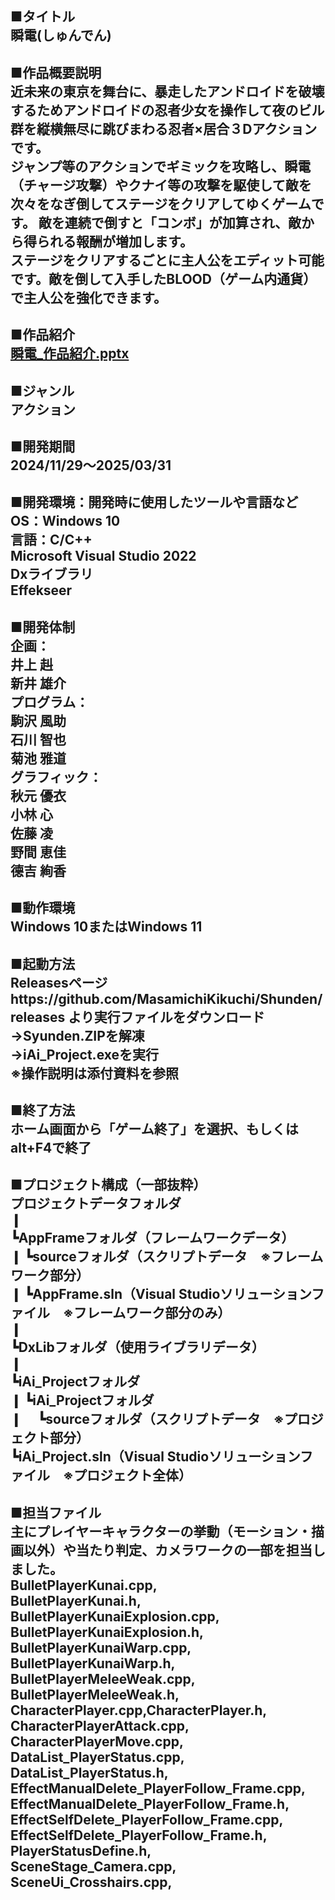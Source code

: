 ■タイトル    
瞬電(しゅんでん)
--------------------------------
■作品概要説明   
近未来の東京を舞台に、暴走したアンドロイドを破壊するためアンドロイドの忍者少女を操作して夜のビル群を縦横無尽に跳びまわる忍者×居合３Dアクションです。  
ジャンプ等のアクションでギミックを攻略し、瞬電（チャージ攻撃）やクナイ等の攻撃を駆使して敵を次々をなぎ倒してステージをクリアしてゆくゲームです。
敵を連続で倒すと「コンボ」が加算され、敵から得られる報酬が増加します。  
ステージをクリアするごとに主人公をエディット可能です。敵を倒して入手したBLOOD（ゲーム内通貨）で主人公を強化できます。
--------------------------------
■作品紹介  
[瞬電_作品紹介.pptx](https://github.com/user-attachments/files/22596770/_.pptx)
--------------------------------
■ジャンル  
アクション
--------------------------------
■開発期間  
 2024/11/29～2025/03/31
-------------------------------
■開発環境：開発時に使用したツールや言語など    
 OS：Windows 10  
 言語：C/C++  
 Microsoft Visual Studio 2022  
 Dxライブラリ  
 Effekseer  
------------------------------
■開発体制  
企画：  
 井上 赳  
 新井 雄介  
プログラム：  
 駒沢 風助   
 石川 智也   
 菊池 雅道   
グラフィック：  
 秋元 優衣  
 小林 心    
 佐藤 凌    
 野間 恵佳  
 德吉 絢香   
--------------------------------
■動作環境  
Windows 10またはWindows 11
--------------------------------
■起動方法  
Releasesページhttps://github.com/MasamichiKikuchi/Shunden/releases  より実行ファイルをダウンロード  
→Syunden.ZIPを解凍  
→iAi_Project.exeを実行  
※操作説明は添付資料を参照  
--------------------------------
■終了方法  
 ホーム画面から「ゲーム終了」を選択、もしくはalt+F4で終了
--------------------------------
■プロジェクト構成（一部抜粋）  
プロジェクトデータフォルダ  
❙  
┗AppFrameフォルダ（フレームワークデータ）  
❙ ┗sourceフォルダ（スクリプトデータ　※フレームワーク部分）  
❙ ┗AppFrame.sln（Visual Studioソリューションファイル　※フレームワーク部分のみ）  
❙  
┗DxLibフォルダ（使用ライブラリデータ）  
❙  
┗iAi_Projectフォルダ  
❙ ┗iAi_Projectフォルダ  
❙ 　┗sourceフォルダ（スクリプトデータ　※プロジェクト部分）  
┗iAi_Project.sln（Visual Studioソリューションファイル　※プロジェクト全体）  
--------------------------------
■担当ファイル  
主にプレイヤーキャラクターの挙動（モーション・描画以外）や当たり判定、カメラワークの一部を担当しました。  
BulletPlayerKunai.cpp,  
BulletPlayerKunai.h,  
BulletPlayerKunaiExplosion.cpp,  
BulletPlayerKunaiExplosion.h,  
BulletPlayerKunaiWarp.cpp,  
BulletPlayerKunaiWarp.h,  
BulletPlayerMeleeWeak.cpp,  
BulletPlayerMeleeWeak.h,  
CharacterPlayer.cpp,CharacterPlayer.h,  
CharacterPlayerAttack.cpp,  
CharacterPlayerMove.cpp,  
DataList_PlayerStatus.cpp,  
DataList_PlayerStatus.h,  
EffectManualDelete_PlayerFollow_Frame.cpp,  
EffectManualDelete_PlayerFollow_Frame.h,  
EffectSelfDelete_PlayerFollow_Frame.cpp,  
EffectSelfDelete_PlayerFollow_Frame.h,  
PlayerStatusDefine.h,  
SceneStage_Camera.cpp,  
SceneUi_Crosshairs.cpp,  
--------------------------------
